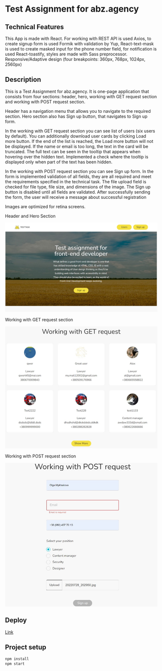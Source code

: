 # Test Assignment for abz.agency

## Technical Features

This App is made with React. For working with REST API is used Axios, to create signup form is used Formik with validation by Yup, React-text-mask is used to create masked input for the phone number field, for notification is used React-toastify, styles are made with Sass  preprocessor. Responsive/Adaptive design (four breakpoints: 360px, 768px, 1024px, 2560px)

## Description

This is a Test Assignment for abz.agency. It is one-page application that consists from four sections: header, hero, working with GET request section and working with POST request section.

Header has a navigation menu that allows you to navigate to the required section. Hero section also has Sign up button, that navigates to Sign up form.

In the working with GET request section you can see list of users (six users by default). You can additionally download user cards by clicking Load more button. If the end of the list is reached, the Load more button will not be displayed. If the name or email is too long, the text in the card will be truncated. The full text can be seen in the tooltip that appears when hovering over the hidden text. Implemented a check where the tooltip is displayed only when part of the text has been hidden. 

In the working with POST request section you can see Sign up form. In the form is implemented validation of all fields, they are all required and meet the requirements specified in the technical task. The file upload field is checked for file type, file size, and dimensions of the image. The Sign up button is disabled until all fields are validated. After successfully sending the form, the user will receive a message about successful registration

Images are optimized for retina screens.

Header and Hero Section

![Header](./assets/Header&Hero.jpg)


Working with GET request section

![Working with GET request section](./assets/GetSection.jpg)

Working with POST request section

![Working with POST request section](./assets/PostSection.jpg)

## Deploy

[Link](https://olgamykhailova.github.io/test-assignment-abz.agency/)

## Project setup

```
npm install
npm start
```